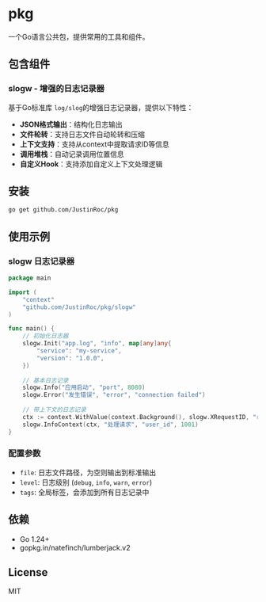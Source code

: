 # pkg

一个Go语言公共包，提供常用的工具和组件。

## 包含组件

### slogw - 增强的日志记录器

基于Go标准库 `log/slog`的增强日志记录器，提供以下特性：

- **JSON格式输出**：结构化日志输出
- **文件轮转**：支持日志文件自动轮转和压缩
- **上下文支持**：支持从context中提取请求ID等信息
- **调用堆栈**：自动记录调用位置信息
- **自定义Hook**：支持添加自定义上下文处理逻辑

## 安装

```bash
go get github.com/JustinRoc/pkg
```

## 使用示例

### slogw 日志记录器

```go
package main

import (
    "context"
    "github.com/JustinRoc/pkg/slogw"
)

func main() {
    // 初始化日志器
    slogw.Init("app.log", "info", map[any]any{
        "service": "my-service",
        "version": "1.0.0",
    })
  
    // 基本日志记录
    slogw.Info("应用启动", "port", 8080)
    slogw.Error("发生错误", "error", "connection failed")
  
    // 带上下文的日志记录
    ctx := context.WithValue(context.Background(), slogw.XRequestID, "req-123")
    slogw.InfoContext(ctx, "处理请求", "user_id", 1001)
}
```

### 配置参数

- `file`: 日志文件路径，为空则输出到标准输出
- `level`: 日志级别 (`debug`, `info`, `warn`, `error`)
- `tags`: 全局标签，会添加到所有日志记录中

## 依赖

- Go 1.24+
- gopkg.in/natefinch/lumberjack.v2

## License

MIT
